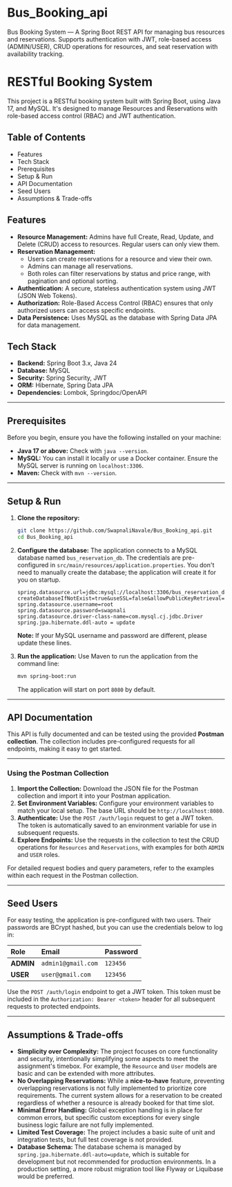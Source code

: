 # Bus_Booking_api
Bus Booking System — A Spring Boot REST API for managing bus resources and reservations. Supports authentication with JWT, role-based access (ADMIN/USER), CRUD operations for resources, and seat reservation with availability tracking.

# RESTful Booking System

This project is a RESTful booking system built with Spring Boot, using Java 17, and MySQL. It's designed to manage Resources and Reservations with role-based access control (RBAC) and JWT authentication.

## Table of Contents

  - Features
  - Tech Stack
  - Prerequisites
  - Setup & Run
  - API Documentation
  - Seed Users
  - Assumptions & Trade-offs

## Features

  - **Resource Management:** Admins have full Create, Read, Update, and Delete (CRUD) access to resources. Regular users can only view them.
  - **Reservation Management:**
      - Users can create reservations for a resource and view their own.
      - Admins can manage all reservations.
      - Both roles can filter reservations by status and price range, with pagination and optional sorting.
  - **Authentication:** A secure, stateless authentication system using JWT (JSON Web Tokens).
  - **Authorization:** Role-Based Access Control (RBAC) ensures that only authorized users can access specific endpoints.
  - **Data Persistence:** Uses MySQL as the database with Spring Data JPA for data management.


## Tech Stack

  - **Backend:** Spring Boot 3.x, Java 24
  - **Database:** MySQL
  - **Security:** Spring Security, JWT
  - **ORM:** Hibernate, Spring Data JPA
  - **Dependencies:** Lombok, Springdoc/OpenAPI

-----

## Prerequisites

Before you begin, ensure you have the following installed on your machine:

  - **Java 17 or above:** Check with `java --version`.
  - **MySQL:** You can install it locally or use a Docker container. Ensure the MySQL server is running on `localhost:3306`.
  - **Maven:** Check with `mvn --version`.

-----

## Setup & Run

1.  **Clone the repository:**

    ```bash
    git clone https://github.com/SwapnaliNavale/Bus_Booking_api.git
    cd Bus_Booking_api
    ```

2.  **Configure the database:**
    The application connects to a MySQL database named `bus_reservation_db`. The credentials are pre-configured in `src/main/resources/application.properties`. You don't need to manually create the database; the application will create it for you on startup.

    ```properties
    spring.datasource.url=jdbc:mysql://localhost:3306/bus_reservation_db?createDatabaseIfNotExist=true&useSSL=false&allowPublicKeyRetrieval=true
    spring.datasource.username=root
    spring.datasource.password=swapnali
    spring.datasource.driver-class-name=com.mysql.cj.jdbc.Driver
    spring.jpa.hibernate.ddl-auto = update
    ```

    **Note:** If your MySQL username and password are different, please update these lines.

3.  **Run the application:**
    Use Maven to run the application from the command line:

    ```bash
    mvn spring-boot:run
    ```

    The application will start on port `8080` by default.

-----

## API Documentation

This API is fully documented and can be tested using the provided **Postman collection**. The collection includes pre-configured requests for all endpoints, making it easy to get started.

---

### Using the Postman Collection

1.  **Import the Collection:** Download the JSON file for the Postman collection and import it into your Postman application.
2.  **Set Environment Variables:** Configure your environment variables to match your local setup. The base URL should be `http://localhost:8080`.
3.  **Authenticate:** Use the `POST /auth/login` request to get a JWT token. The token is automatically saved to an environment variable for use in subsequent requests.
4.  **Explore Endpoints:** Use the requests in the collection to test the CRUD operations for `Resources` and `Reservations`, with examples for both `ADMIN` and `USER` roles.

For detailed request bodies and query parameters, refer to the examples within each request in the Postman collection.

-----

## Seed Users

For easy testing, the application is pre-configured with two users. Their passwords are BCrypt hashed, but you can use the credentials below to log in:

| Role | Email | Password |
| :--- | :--- | :--- |
| **ADMIN** | `admin1@gmail.com` | `123456` |
| **USER** | `user@gmail.com` | `123456` |

Use the `POST /auth/login` endpoint to get a JWT token. This token must be included in the `Authorization: Bearer <token>` header for all subsequent requests to protected endpoints.

-----

## Assumptions & Trade-offs

  - **Simplicity over Complexity:** The project focuses on core functionality and security, intentionally simplifying some aspects to meet the assignment's timebox. For example, the `Resource` and `User` models are basic and can be extended with more attributes.
  - **No Overlapping Reservations:** While a **nice-to-have** feature, preventing overlapping reservations is not fully implemented to prioritize core requirements. The current system allows for a reservation to be created regardless of whether a resource is already booked for that time slot.
  - **Minimal Error Handling:** Global exception handling is in place for common errors, but specific custom exceptions for every single business logic failure are not fully implemented.
  - **Limited Test Coverage:** The project includes a basic suite of unit and integration tests, but full test coverage is not provided.
  - **Database Schema:** The database schema is managed by `spring.jpa.hibernate.ddl-auto=update`, which is suitable for development but not recommended for production environments. In a production setting, a more robust migration tool like Flyway or Liquibase would be preferred.
